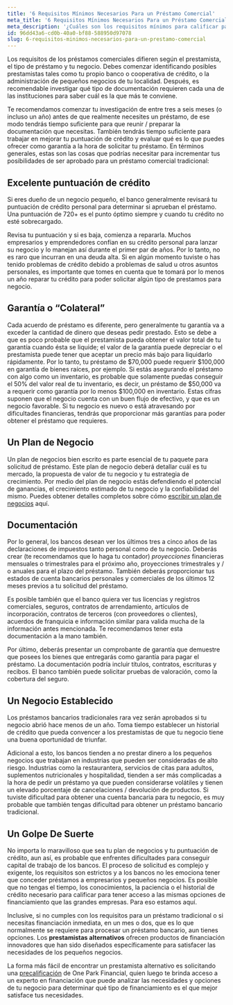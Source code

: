 ```yaml
---
title: '6 Requisitos Mínimos Necesarios Para un Préstamo Comercial'
meta_title: '6 Requisitos Mínimos Necesarios Para un Préstamo Comercial'
meta_description: '¿Cuáles son los requisitos mínimos para calificar para un préstamo para pequeños negocios? Un excelente historial de crédito, garantías, un negocio establecido, mucha documentación y un poco de suerte.'
id: 96dd43a6-cd0b-40a0-bf88-588950d97078
slug: 6-requisitos-minimos-necesarios-para-un-prestamo-comercial
---
```

<p>Los requisitos de los pr&eacute;stamos comerciales difieren seg&uacute;n el prestamista, el tipo de pr&eacute;stamo y tu negocio. Debes comenzar identificando posibles prestamistas tales como tu propio banco o cooperativa de cr&eacute;dito, o la administraci&oacute;n de peque&ntilde;os negocios de tu localidad. Despu&eacute;s, es recomendable investigar qu&eacute; tipo de documentaci&oacute;n requieren cada una de las instituciones para saber cu&aacute;l es la que m&aacute;s te conviene.</p>

<p>Te recomendamos comenzar tu investigaci&oacute;n de entre tres a seis meses (o incluso un a&ntilde;o) antes de que realmente necesites un pr&eacute;stamo, de ese modo tendr&aacute;s tiempo suficiente para que reunir / preparar la documentaci&oacute;n que necesitas. Tambi&eacute;n tendr&aacute;s tiempo suficiente para trabajar en mejorar tu puntuaci&oacute;n de cr&eacute;dito y evaluar qu&eacute; es lo que puedes ofrecer como garant&iacute;a a la hora de solicitar tu pr&eacute;stamo. En t&eacute;rminos generales, estas son las cosas que podr&iacute;as necesitar para incrementar tus posibilidades de ser aprobado para un pr&eacute;stamo comercial tradicional:</p>

<h2>Excelente puntuaci&oacute;n de cr&eacute;dito</h2>

<p>Si eres due&ntilde;o de un negocio peque&ntilde;o, el banco generalmente revisar&aacute; tu puntuaci&oacute;n de cr&eacute;dito personal para determinar si aprueban el pr&eacute;stamo. Una puntuaci&oacute;n de 720+ es el punto &oacute;ptimo siempre y cuando tu cr&eacute;dito no est&eacute; sobrecargado.</p>

<p>Revisa tu puntuaci&oacute;n y si es baja, comienza a repararla. Muchos empresarios y emprendedores conf&iacute;an en su cr&eacute;dito personal para lanzar su negocio y lo manejan as&iacute; durante el primer par de a&ntilde;os. Por lo tanto, no es raro que incurran en una deuda alta. Si en alg&uacute;n momento tuviste o has tenido problemas de cr&eacute;dito debido a problemas de salud u otros asuntos personales, es importante que tomes en cuenta que te tomar&aacute; por lo menos un a&ntilde;o reparar tu cr&eacute;dito para poder solicitar alg&uacute;n tipo de prestamos para negocio.</p>

<h2>Garant&iacute;a o &ldquo;Colateral&rdquo;</h2>

<p>Cada acuerdo de pr&eacute;stamo es diferente, pero generalmente tu garant&iacute;a va a exceder la cantidad de dinero que deseas pedir prestado. Esto se debe a que es poco probable que el prestamista pueda obtener el valor total de tu garant&iacute;a cuando &eacute;sta se liquide; el valor de la garant&iacute;a puede depreciar o el prestamista puede tener que aceptar un precio m&aacute;s bajo para liquidarlo r&aacute;pidamente. Por lo tanto, tu pr&eacute;stamo de $70,000 puede requerir $100,000 en garant&iacute;a de bienes ra&iacute;ces, por ejemplo. Si est&aacute;s asegurando el pr&eacute;stamo con algo como un inventario, es probable que solamente puedas conseguir el 50% del valor real de tu inventario, es decir, un pr&eacute;stamo de $50,000 va a requerir como garant&iacute;a por lo menos $100,000 en inventario. Estas cifras suponen que el negocio cuenta con un buen flujo de efectivo, y que es un negocio favorable. Si tu negocio es nuevo o est&aacute; atravesando por dificultades financieras, tendr&aacute;s que proporcionar m&aacute;s garant&iacute;as para poder obtener el pr&eacute;stamo que requieres.</p>

<h2>Un Plan de Negocio</h2>

<p>Un plan de negocios bien escrito es parte esencial de tu paquete para solicitud de pr&eacute;stamo. Este plan de negocio deber&aacute; detallar cu&aacute;l es tu mercado, la propuesta de valor de tu negocio y tu estrategia de crecimiento. Por medio del plan de negocio est&aacute;s defendiendo el potencial de ganancias, el crecimiento estimado de tu negocio y la confiabilidad del mismo. Puedes obtener detalles completos sobre c&oacute;mo <a href="https://www.oneparkfinancial.com/es/articulos/como-escribir-un-plan-de-negocios">escribir un plan de negocios</a> aqu&iacute;.</p>

<h2>Documentaci&oacute;n</h2>

<p>Por lo general, los bancos desean ver los &uacute;ltimos tres a cinco a&ntilde;os de las declaraciones de impuestos tanto personal como de tu negocio. Deber&aacute;s crear (te recomendamos que lo haga tu contador) <em>proyecciones</em> financieras mensuales o trimestrales para el pr&oacute;ximo a&ntilde;o, proyecciones trimestrales y / o anuales para el plazo del pr&eacute;stamo. Tambi&eacute;n deber&aacute;s proporcionar tus estados de cuenta bancarios personales y comerciales de los &uacute;ltimos 12 meses previos a tu solicitud del pr&eacute;stamo.</p>

<p>Es posible tambi&eacute;n que el banco quiera ver tus licencias y registros comerciales, seguros, contratos de arrendamiento, art&iacute;culos de incorporaci&oacute;n, contratos de terceros (con proveedores o clientes), acuerdos de franquicia e informaci&oacute;n similar para valida mucha de la informaci&oacute;n antes mencionada. Te recomendamos tener esta documentaci&oacute;n a la mano tambi&eacute;n.</p>

<p>Por &uacute;ltimo, deber&aacute;s presentar un comprobante de garant&iacute;a que demuestre que posees los bienes que entregar&aacute;s como garant&iacute;a para pagar el pr&eacute;stamo. La documentaci&oacute;n podr&iacute;a incluir t&iacute;tulos, contratos, escrituras y recibos. El banco tambi&eacute;n puede solicitar pruebas de valoraci&oacute;n, como la cobertura del seguro.</p>

<h2>Un Negocio Establecido</h2>

<p>Los pr&eacute;stamos bancarios tradicionales rara vez ser&aacute;n aprobados si tu negocio abri&oacute; hace menos de un a&ntilde;o. Toma tiempo establecer un historial de cr&eacute;dito que pueda convencer a los prestamistas de que tu negocio tiene una buena oportunidad de triunfar.</p>

<p>Adicional a esto, los bancos tienden a no prestar dinero a los peque&ntilde;os negocios que trabajan en industrias que pueden ser consideradas de alto riesgo. Industrias como la restaurantera, servicios de citas para adultos, suplementos nutricionales y hospitalidad, tienden a ser m&aacute;s complicadas a la hora de pedir un pr&eacute;stamo ya que pueden considerarse vol&aacute;tiles y tienen un elevado porcentaje de cancelaciones / devoluci&oacute;n de productos. Si tuviste dificultad para obtener una cuenta bancaria para tu negocio, es muy probable que tambi&eacute;n tengas dificultad para obtener un pr&eacute;stamo bancario tradicional.</p>

<h2>Un Golpe De Suerte</h2>

<p>No importa lo maravilloso que sea tu plan de negocios y tu puntuaci&oacute;n de cr&eacute;dito, aun as&iacute;, es probable que enfrentes dificultades para conseguir capital de trabajo de los bancos. El proceso de solicitud es complejo y exigente, los requisitos son estrictos y a los bancos no les emociona tener que conceder pr&eacute;stamos a empresarios y peque&ntilde;os negocios. Es posible que no tengas el tiempo, los conocimientos, la paciencia o el historial de cr&eacute;dito necesario para calificar para tener acceso a las mismas opciones de financiamiento que las grandes empresas. Para eso estamos aqu&iacute;.</p>

<p>Inclusive, si no cumples con los requisitos para un pr&eacute;stamo tradicional o si necesitas financiaci&oacute;n inmediata, en un mes o dos, que es lo que normalmente se requiere para procesar un pr&eacute;stamo bancario, aun tienes opciones. Los <strong>prestamistas alternativos</strong> ofrecen productos de financiaci&oacute;n innovadores que han sido dise&ntilde;ados espec&iacute;ficamente para satisfacer las necesidades de los peque&ntilde;os negocios.&nbsp;</p>

<p>La forma m&aacute;s f&aacute;cil de encontrar un prestamista alternativo es solicitando una <a href="https://www.oneparkfinancial.com/es/preaprob">precalificaci&oacute;n</a> de One Park Financial, quien luego te brinda acceso a un experto en financiaci&oacute;n que puede analizar las necesidades y opciones de tu negocio para determinar qu&eacute; tipo de financiamiento es el que mejor satisface tus necesidades.</p>